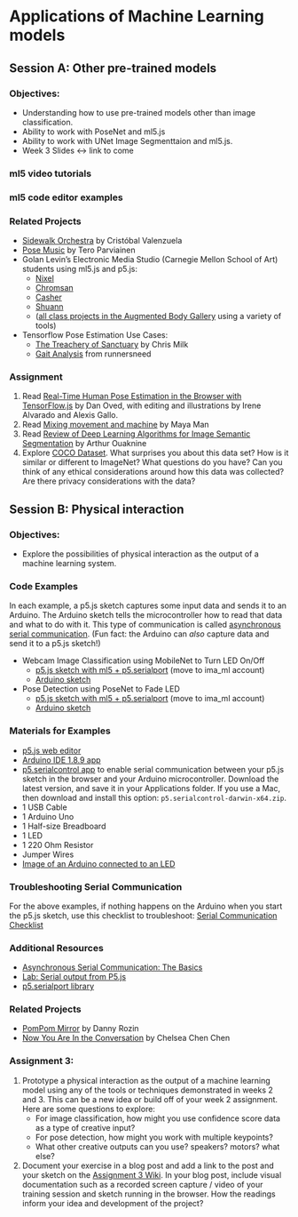 # Applications of Machine Learning models

## Session A: Other pre-trained models

### Objectives:
* Understanding how to use pre-trained models other than image classification.
* Ability to work with PoseNet and ml5.js
* Ability to work with UNet Image Segmenttaion and ml5.js.
* Week 3 Slides <-> link to come

### ml5 video tutorials

### ml5 code editor examples

### Related Projects
* [Sidewalk Orchestra](https://twitter.com/c_valenzuelab/status/979131716907536384) by Cristóbal Valenzuela
* [Pose Music](https://codepen.io/teropa/full/QxLrMp/) by Tero Parviainen
* Golan Levin’s Electronic Media Studio (Carnegie Mellon School of Art) students using ml5.js and p5.js:
    * [Nixel](http://cmuems.com/2018/60212f/nixel/10/12/nixel-body/)
    * [Chromsan](http://cmuems.com/2018/60212f/chromsan/10/12/chromsan-body/)
    * [Casher](http://cmuems.com/2018/60212f/casher/10/12/casher-body/)
    * [Shuann](http://cmuems.com/2018/60212f/shuann/10/12/shuann-body/)
    * ([all class projects in the Augmented Body Gallery](http://cmuems.com/2018/60212f/deliverables/5-due-10-12/augmented-body-gallery/) using a variety of tools)
* Tensorflow Pose Estimation Use Cases:
    * [The Treachery of Sanctuary](https://www.youtube.com/watch?v=I5__9hq-yas&feature=youtu.be) by Chris Milk
    * [Gait Analysis](https://www.runnersneed.com/expert-advice/gear-guides/gait-analysis.html) from runnersneed

### Assignment
1. Read [Real-Time Human Pose Estimation in the Browser with TensorFlow.js](https://medium.com/tensorflow/real-time-human-pose-estimation-in-the-browser-with-tensorflow-js-7dd0bc881cd5) by Dan Oved, with editing and illustrations by Irene Alvarado and Alexis Gallo.
2. Read [Mixing movement and machine](https://medium.com/artists-and-machine-intelligence/mixing-movement-and-machine-848095ea5596) by Maya Man
4. Read [Review of Deep Learning Algorithms for Image Semantic Segmentation](https://medium.com/@arthur_ouaknine/review-of-deep-learning-algorithms-for-image-semantic-segmentation-509a600f7b57) by Arthur Ouaknine
3. Explore [COCO Dataset](http://cocodataset.org/#explore). What surprises you about this data set? How is it similar or different to ImageNet? What questions do you have? Can you think of any ethical considerations around how this data was collected? Are there privacy considerations with the data?

## Session B: Physical interaction

### Objectives:
* Explore the possibilities of physical interaction as the output of a machine learning system.

### Code Examples
In each example, a p5.js sketch captures some input data and sends it to an Arduino. The Arduino sketch tells the microcontroller how to read that data and what to do with it. This type of communication is called [asynchronous serial communication](https://itp.nyu.edu/physcomp/lessons/serial-communication/serial-communication-the-basics/). (Fun fact: the Arduino can *also* capture data and send it to a p5.js sketch!)

* Webcam Image Classification using MobileNet to Turn LED On/Off
    * [p5.js sketch with ml5 + p5.serialport](https://editor.p5js.org/enickles/sketches/6vnrbkcrN) (move to ima_ml account)
    * [Arduino sketch](examples_arduinoSketches/Example1_MobileNet_LED_On_Off.ino)
* Pose Detection using PoseNet to Fade LED
    * [p5.js sketch with ml5 + p5.serialport](https://editor.p5js.org/enickles/sketches/0dgoVkNyu) (move to ima_ml account)
    * [Arduino sketch](examples_arduinoSketches/Example2_PoseNet_Fade_LED.ino)

### Materials for Examples
* [p5.js web editor](https://editor.p5js.org)
* [Arduino IDE 1.8.9 app](https://www.arduino.cc/en/main/software)
* [p5.serialcontrol app](https://github.com/p5-serial/p5.serialcontrol/releases/tag/0.1.1) to enable serial communication between your p5.js sketch in the browser and your Arduino microcontroller. Download the latest version, and save it in your Applications folder. If you use a Mac, then download and install this option: `p5.serialcontrol-darwin-x64.zip`.
* 1 USB Cable
* 1 Arduino Uno
* 1 Half-size Breadboard
* 1 LED
* 1 220 Ohm Resistor
* Jumper Wires
* [Image of an Arduino connected to an LED](images/arduino_fritzingDiagram.png)

### Troubleshooting Serial Communication
For the above examples, if nothing happens on the Arduino when you start the p5.js sketch, use this checklist to troubleshoot: [Serial Communication Checklist](serial_comm_checklist.md)
    
### Additional Resources
* [Asynchronous Serial Communication: The Basics](https://itp.nyu.edu/physcomp/lessons/serial-communication/serial-communication-the-basics/)
* [Lab: Serial output from P5.js](https://itp.nyu.edu/physcomp/labs/labs-serial-communication/lab-serial-output-from-p5-js/)
* [p5.serialport library](https://github.com/p5-serial/p5.serialport)


### Related Projects
* [PomPom Mirror](https://vimeo.com/128375543) by Danny Rozin
* [Now You Are In the Conversation](https://chelseachenchen.com/portfolio/now-you-are-in-the-conversation/) by Chelsea Chen Chen


### Assignment 3:
1. Prototype a physical interaction as the output of a machine learning model using any of the tools or techniques demonstrated in weeks 2 and 3. This can be a new idea or build off of your week 2 assignment. Here are some questions to explore: 
    * For image classification, how might you use confidence score data as a type of creative input?
    * For pose detection, how might you work with multiple keypoints?
    * What other creative outputs can you use? speakers? motors? what else?
2. Document your exercise in a blog post and add a link to the post and your sketch on the [Assignment 3 Wiki](https://github.com/ml5js/Intro-ML-Arts-IMA/wiki/Assignment-3). In your blog post, include visual documentation such as a recorded screen capture / video of your training session and sketch running in the browser. How the readings inform your idea and development of the project?
